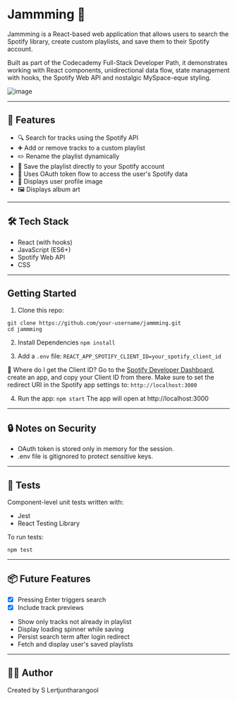 # Jammming 🎵

Jammming is a React-based web application that allows users to search the Spotify library, create custom playlists, and save them to their Spotify account.

Built as part of the Codecademy Full-Stack Developer Path, it demonstrates working with React components, unidirectional data flow, state management with hooks, the Spotify Web API and nostalgic MySpace-eque styling.

![image](https://github.com/user-attachments/assets/c559ce6e-a481-40b0-b2b9-e422f50de00e)


---

## 🚀 Features

- 🔍 Search for tracks using the Spotify API
- ➕ Add or remove tracks to a custom playlist
- ✏️ Rename the playlist dynamically
- 💾 Save the playlist directly to your Spotify account
- 🔐 Uses OAuth token flow to access the user's Spotify data
- 📸 Displays user profile image
- 🖼 Displays album art
---


## 🛠️ Tech Stack

- React (with hooks)
- JavaScript (ES6+)
- Spotify Web API
- CSS

---

## Getting Started

1. Clone this repo:
```
git clone https://github.com/your-username/jammming.git
cd jammming
```

2. Install Dependencies
`npm install`

3. Add a `.env` file:
`REACT_APP_SPOTIFY_CLIENT_ID=your_spotify_client_id`

🔑 Where do I get the Client ID?
Go to the [Spotify Developer Dashboard](https://developer.spotify.com/dashboard), create an app, and copy your Client ID from there.
Make sure to set the redirect URI in the Spotify app settings to:
`http://localhost:3000`

4. Run the app:
`npm start`
The app will open at http://localhost:3000

---

## 🔒 Notes on Security
- OAuth token is stored only in memory for the session.
- .env file is gitignored to protect sensitive keys.

---

## 🧪 Tests

Component-level unit tests written with:

- Jest
- React Testing Library

To run tests:

`npm test`

---

## 📦 Future Features

- [x] Pressing Enter triggers search
- [x] Include track previews
- Show only tracks not already in playlist
- Display loading spinner while saving
- Persist search term after login redirect
- Fetch and display user's saved playlists

---

## 🧑‍💻 Author
Created by S Lertjuntharangool
